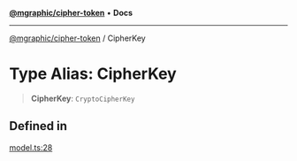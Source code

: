 [**@mgraphic/cipher-token**](../README.md) • **Docs**

***

[@mgraphic/cipher-token](../globals.md) / CipherKey

# Type Alias: CipherKey

> **CipherKey**: `CryptoCipherKey`

## Defined in

[model.ts:28](https://github.com/mgraphic/cipher-token/blob/fc62126e1d3f555d007122c7a34acccb9b74a009/src/model.ts#L28)
